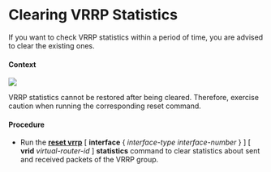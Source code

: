 Clearing VRRP Statistics
========================

If you want to check VRRP statistics within a period of time, you are advised to clear the existing ones.

#### Context

![](../../../../public_sys-resources/notice_3.0-en-us.png) 

VRRP statistics cannot be restored after being cleared. Therefore, exercise caution when running the corresponding reset command.



#### Procedure

* Run the [**reset vrrp**](cmdqueryname=reset+vrrp) [ **interface** { *interface-type* *interface-number* } ] [ **vrid** *virtual-router-id* ] **statistics** command to clear statistics about sent and received packets of the VRRP group.